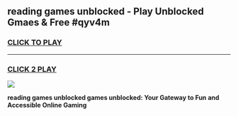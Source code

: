 
## reading games unblocked - Play Unblocked Gmaes & Free #qyv4m
<h3>
<a href="https://news.freeplayer.one?title=reading_games_unblocked&ref=03M">CLICK TO PLAY</a></h3>
<hr>

<h3>
<a href="https://news.freeplayer.one?title=reading_games_unblocked&ref=03M">CLICK 2 PLAY</a>
  
</h3>

<a href="https://news.freeplayer.one?title=reading_games_unblocked&ref=03M"><img src="https://clearcache.store/games.png"></a>


**reading games unblocked games unblocked: Your Gateway to Fun and Accessible Online Gaming**
